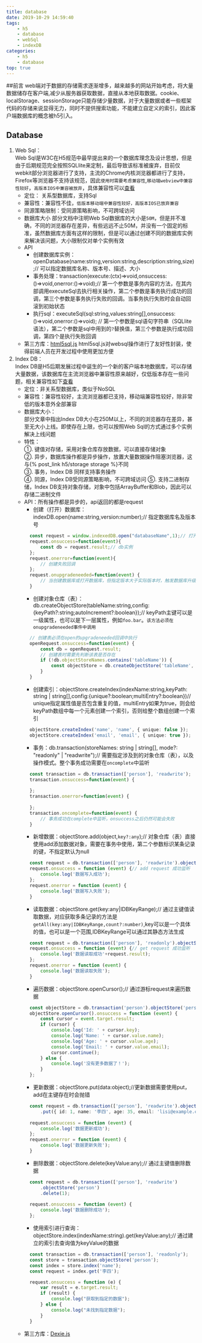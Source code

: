 ```yaml
---
title: database
date: 2019-10-29 14:59:40
tags:
    - h5
    - database
    - webSql
    - indexDB
categories:
    - h5
    - database
top: true
---
```

##前言
web端对于数据的存储需求逐渐增多，越来越多的网站开始考虑，将大量数据储存在客户端,减少从服务器获取数据，直接从本地获取数据。cookie、localStorage、sessionStorage只能存储少量数据，对于大量数据或者一些框架代码的存储来说显得无力，同时不提供搜索功能，不能建立自定义的索引，因此客户端数据库的概念被h5引入。
## Database
1. Web Sql：  
    Web Sql是W3C在H5规范中最早提出来的一个数据库理念及设计思想，但是由于后期规范完全按照SQLlite来定制，最后导致该标准被废弃，目前仅webkit部分浏览器进行了支持，主流的Chrome内核浏览器都进行了支持，Firefox等浏览器不支持该规范，因此`使用时需要考虑兼容性`,`移动端webview中兼容性较好`，`高版本IOS中兼容被放弃`，具体兼容性可以[查看](https://www.caniuse.com/#search=web%20sql)
    - 定位： 关系型数据库，支持Sql
    - 兼容性：兼容性不佳，`低版本移动端中兼容性较好，高版本IOS已放弃兼容`
    - 同源策略限制：受同源策略影响，不可跨域访问
    - 数据库大小
       部分文档中注明Web Sql数据库的大小是`50M`，但是并不准确，不同的浏览器存在差异，有些远远不止50M，并没有一个固定的标准，虽然数据库方面有这样的限制，但是可以通过创建不同的数据库实例来解决该问题，大小限制仅对单个实例有效
    - API
        + 创建数据库实例：openDatabase(name:string,version:string,description:string,size);// 可以指定数据库名称、版本号、描述、大小
        + 事务处理：transaction(execute:(ctx)=>void,onsuccess:()=>void,onerror:()=>void);// 第一个参数是事务内容的方法，在其内部调用executeSql去执行相关操作，第二个参数是事务执行成功的回调，第三个参数是事务执行失败的回调。当事务执行失败时会自动回滚到初始状态
        + 执行sql：executeSql(sql:string,values:string[],onsuccess:()=>void,onerror:()=>void); //  第一个参数是sql语句字符串（SQLlite语法），第二个参数是sql中用到的`?`替换值，第三个参数是执行成功回调，第四个是执行失败回调
    - 第三方库：[html5sql.js](http://kencorbettjr.github.io/html5sql/)
        html5sql.js对websql操作进行了友好性封装，使得前端人员在开发过程中使用更加方便
2. Index DB：  
    Index DB是H5后期发展过程中诞生的一个新的客户端本地数据库，可以存储大量数据，该数据库在主流浏览器中兼容性原来越好，仅低版本存在一些问题，相关兼容性如下[查看](https://www.caniuse.com/#search=Index%20DB)
    - 定位：非关系型数据库，类似于NoSQL
    - 兼容性：兼容性较好，主流浏览器都已支持，移动端兼容性较好，除非常低的版本意外全部兼容
    - 数据库大小：  
        部分文章中指出Index DB大小在250M以上，不同的浏览器存在差异，甚至无大小上线。即使存在上限，也可以按照Web Sql的方式通过多个实例解决上线问题
    - 特性：  
        ①. 键值对存储，采用对象仓库存放数据，可以直接存储对象  
        ②. 异步，数据库操作都是异步操作，放置大量数据操作阻塞浏览器，这与{% post_link h5/storage storage %}不同  
        ③. 事务，Index DB 同样支持事务操作  
        ④. 同源，Index DB受同源策略影响，不可跨域访问 
        ⑤. 支持二进制存储，Index DB支持对象存储，对象中包括ArrayBuffer和Blob，因此可以存储二进制文件
    - API：所有操作都是异步的，api返回的都是request
        + 创建（打开）数据库：indexDB.open(name:string,version:number);// 指定数据库名及版本号
        ```typescript
          const request = window.indexedDB.open("databaseName",1);// 打开或创建数据库
          request.onsuccess=function(event){
              const db = request.result;// db实例
          };
          request.onerror=function(event){
              // 创建失败回调
          };
          request.onupgradeneeded=function(event) {
              // 当创建数据库或打开数据库，但指定版本大于实际版本时，触发数据库升级回调
          }
        ```
        + 创建对象仓库（表）：db.createObjectStore(tableName:string,config:{keyPath?:string;autoIncrement?:boolean});// keyPath主键可以是一级属性，也可以是下一层属性，例如`foo.bar`。`该方法必须在onupgradeneeded事件中调用`
        ```typescript
          // 创建表必须在open的upgradeneeded回调中执行
          openRequest.onsuccess=function(event) {
              const db = openRequest.result;
              // 创建表时需要先判断该表是否存在
              if (!db.objectStoreNames.contains('tableName')) {
                  const objectStore = db.createObjectStore('tableName', { keyPath: 'id' });// 可以通过keyPath指定主键，也可以使用autoIncrement自动生成主键
              }
          }
        ```
        + 创建索引：objectStore.createIndex(indexName:string,keyPath: string | string[],config:{unique?:boolean;multiEntry?:boolean})// unique指定属性值是否包含重复的值，multiEntry如果为true，则会给keyPath数组中每一个元素创建一个索引，否则给整个数组创建一个索引
        ```typescript
          objectStore.createIndex('name', 'name', { unique: false });
          objectStore.createIndex('email', 'email', { unique: true });
        ```
        + 事务：db.transaction(storeNames: string | string[], mode?: "readonly" | "readwrite");// 需要指定涉及到的对象仓库（表），以及操作模式。整个事务成功需要在`oncomplete`中监听
        ```typescript
          const transaction = db.transaction(['person'], 'readwrite');
          transaction.onsuccess=function(event) {
            
          };
          transaction.onerror=function(event) {
                       
          };
          transaction.oncomplete=function(event) {
              // 事务成功在complete中监听，onsuccess之后仍然可能会失败
          }
        ```
        + 新增数据：objectStore.add(object,`key?:any`);// 对象仓库（表）直接使用add添加数据对象，需要在事务中使用，第二个参数标识某条记录的键，不指定默认为null
        ```typescript
          const request = db.transaction(['person'], 'readwrite').objectStore("person").add({name:"Wang"});
          request.onsuccess = function (event) {// add request 成功监听
              console.log('数据写入成功');
          };
          request.onerror = function (event) {
              console.log('数据写入失败');
          }
        ```
        + 读取数据：objectStore.get(key:any|IDBKeyRange);// 通过主键值读取数据，对应获取多条记录的方法是`getAll(key:any|IDBKeyRange,count?:number)`,key可以是一个具体的值，也可以是一个范围,IDBKeyRange可以通过其静态方法生成
        ```typescript
          const request = db.transaction(['person'], 'readonly').objectStore("person").get(1);
          request.onsuccess = function (event) {// get request 成功监听
              console.log('数据读取成功'+request.result);
          };
          request.onerror = function (event) {
              console.log('数据读取失败');
          }
        ```
        + 遍历数据：objectStore.openCursor();// 通过游标request来遍历数据
        ```typescript
          const objectStore = db.transaction('person').objectStore('person');
          objectStore.openCursor().onsuccess = function (event) {
              const cursor = event.target.result;
              if (cursor) {
                  console.log('Id: ' + cursor.key);
                  console.log('Name: ' + cursor.value.name);
                  console.log('Age: ' + cursor.value.age);
                  console.log('Email: ' + cursor.value.email);
                  cursor.continue();
              } else {
                  console.log('没有更多数据了！');
              }
          };
        ```
        + 更新数据：objectStore.put(data:object);//更新数据需要使用put，add在主键存在时会抛错
        ```typescript
          const request = db.transaction(['person'], 'readwrite').objectStore('person')
              .put({ id: 1, name: '李四', age: 35, email: 'lisi@example.com' });
          
          request.onsuccess = function (event) {
              console.log('数据更新成功');
          };
          request.onerror = function (event) {
              console.log('数据更新失败');
          }
        ```
        + 删除数据：objectStore.delete(keyValue:any);// 通过主键值删除数据
        ```typescript
          const request = db.transaction(['person'], 'readwrite')
              .objectStore('person')
              .delete(1);
          
          request.onsuccess = function (event) {
              console.log('数据删除成功');
          };
        ```
        + 使用索引进行查询：objectStore.index(indexName:string).get(keyValue:any);// 通过建立的索引去查询值为keyValue的数据
        ```typescript
          const transaction = db.transaction(['person'], 'readonly');
          const store = transaction.objectStore('person');
          const index = store.index('name');
          const request = index.get('李四');

          request.onsuccess = function (e) {
              var result = e.target.result;
              if (result) {
                  console.log("获取到指定的数据");
              } else {
                  console.log("未找到指定数据");
              }
          }
        ```
    - 第三方库：[Dexie.js](https://dexie.org/)
